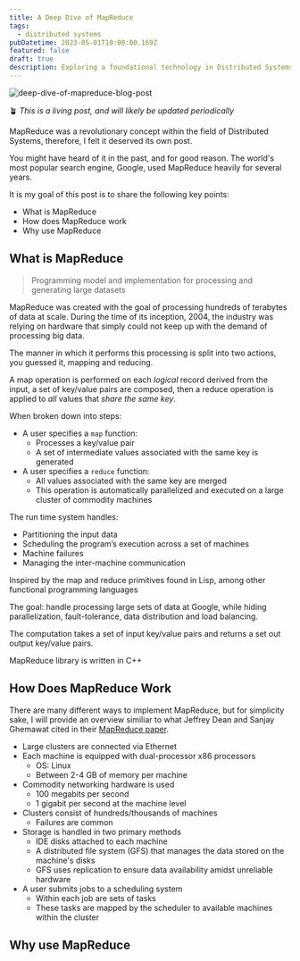 ```yaml
---
title: A Deep Dive of MapReduce
tags:
  - distributed systems
pubDatetime: 2023-05-01T10:00:00.169Z
featured: false
draft: true
description: Exploring a foundational technology in Distributed Systems
---
```


![deep-dive-of-mapreduce-blog-post](https://i.imgur.com/GC3eWj5.png)

🪴 _This is a living post, and will likely be updated periodically_

MapReduce was a revolutionary concept within the field of Distributed Systems, therefore, I felt it deserved its own post.

You might have heard of it in the past, and for good reason. The world's most popular search engine, Google, used MapReduce heavily for several years.

It is my goal of this post is to share the following key points:

- What is MapReduce
- How does MapReduce work
- Why use MapReduce

## What is MapReduce

> Programming model and implementation for processing and generating large datasets

MapReduce was created with the goal of processing hundreds of terabytes of data at scale. During the time of its inception, 2004, the industry was relying on hardware that simply could not keep up with the demand of processing big data.

The manner in which it performs this processing is split into two actions, you guessed it, mapping and reducing.

A map operation is performed on each _logical_ record derived from the input, a set of key/value pairs are composed, then a reduce operation is applied to _all_ values that _share the same key_.

When broken down into steps:

- A user specifies a `map` function:
  - Processes a key/value pair
  - A set of intermediate values associated with the same key is generated
- A user specifies a `reduce` function:
  - All values associated with the same key are merged
  - This operation is automatically parallelized and executed on a large cluster of commodity machines

The run time system handles:

- Partitioning the input data
- Scheduling the program’s execution across a set of machines
- Machine failures
- Managing the inter-machine communication

Inspired by the map and reduce primitives found in Lisp, among other functional programming languages

The goal: handle processing large sets of data at Google, while hiding parallelization, fault-tolerance, data distribution and load balancing.

The computation takes a set of input key/value pairs and returns a set out output key/value pairs.

MapReduce library is written in C++

## How Does MapReduce Work

There are many different ways to implement MapReduce, but for simplicity sake, I will provide an overview similiar to what Jeffrey Dean and Sanjay Ghemawat cited in their [MapReduce paper](https://research.google/pubs/pub62/).

- Large clusters are connected via Ethernet
- Each machine is equipped with dual-processor x86 processors
  - OS: Linux
  - Between 2-4 GB of memory per machine
- Commodity networking hardware is used
  - 100 megabits per second
  - 1 gigabit per second at the machine level
- Clusters consist of hundreds/thousands of machines
  - Failures are common
- Storage is handled in two primary methods
  - IDE disks attached to each machine
  - A distributed file system (GFS) that manages the data stored on the machine's disks
  - GFS uses replication to ensure data availability amidst unreliable hardware
- A user submits jobs to a scheduling system
  - Within each job are sets of tasks
  - These tasks are mapped by the scheduler to available machines within the cluster

## Why use MapReduce
